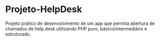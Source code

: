 # Projeto-HelpDesk
Projeto prático de desenvolvimento de um app que permita abertura de chamados de help desk utilizando PHP puro, básico/intermediário e estruturado.



